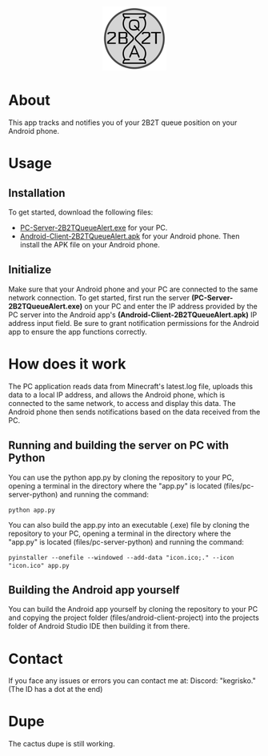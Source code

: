 <center><img src="files/logo.png" width="128" height="128"></center>

# About
This app tracks and notifies you of your 2B2T queue position on your Android phone.

# Usage

## Installation
To get started, download the following files:
- [PC-Server-2B2TQueueAlert.exe](https://github.com/cagritaskn/2b2t-queue-alert-android/releases/download/release/PC-Server-2B2TQueueAlert.exe) for your PC.
- [Android-Client-2B2TQueueAlert.apk](https://github.com/cagritaskn/2b2t-queue-alert-android/releases/download/release/Android-Client-2B2TQueueAlert.apk) for your Android phone.
Then install the APK file on your Android phone.

## Initialize
Make sure that your Android phone and your PC are connected to the same network connection.
To get started, first run the server **(PC-Server-2B2TQueueAlert.exe)** on your PC and enter the IP address provided by the PC server into the Android app's **(Android-Client-2B2TQueueAlert.apk)** IP address input field. Be sure to grant notification permissions for the Android app to ensure the app functions correctly.

# How does it work
The PC application reads data from Minecraft's latest.log file, uploads this data to a local IP address, and allows the Android phone, which is connected to the same network, to access and display this data. The Android phone then sends notifications based on the data received from the PC.

## Running and building the server on PC with Python
You can use the python app.py by cloning the repository to your PC, opening a terminal in the directory where the "app.py" is located (files/pc-server-python) and running the command:
```
python app.py
```

You can also build the app.py into an executable (.exe) file by cloning the repository to your PC, opening a terminal in the directory where the "app.py" is located (files/pc-server-python) and running the command:
```
pyinstaller --onefile --windowed --add-data "icon.ico;." --icon "icon.ico" app.py
```
## Building the Android app yourself
You can build the Android app yourself by cloning the repository to your PC and copying the project folder (files/android-client-project) into the projects folder of Android Studio IDE then building it from there.

# Contact
If you face any issues or errors you can contact me at:
Discord: "kegrisko." (The ID has a dot at the end)

# Dupe
The cactus dupe is still working.

